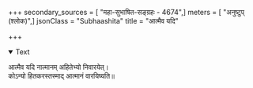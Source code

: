 +++
secondary_sources = [ "महा-सुभाषित-सङ्ग्रहः - 4674",]
meters = [ "अनुष्टुप् (श्लोक)",]
jsonClass = "Subhaashita"
title = "आत्मैव यदि"

+++

<details open><summary>Text</summary>

आत्मैव यदि नात्मानम् अहितेभ्यो निवारयेत्।  
कोऽन्यो हितकरस्तस्माद् आत्मानं वारयिष्यति॥
</details>
